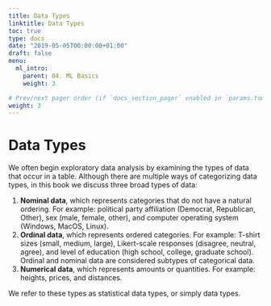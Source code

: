 ```yaml
---
title: Data Types
linktitle: Data Types
toc: true
type: docs
date: "2019-05-05T00:00:00+01:00"
draft: false
menu:
  ml_intro:
    parent: 04. ML Basics
    weight: 3

# Prev/next pager order (if `docs_section_pager` enabled in `params.toml`)
weight: 3
---
```


# Data Types

We often begin exploratory data analysis by examining the types of data that occur in a table. Although there are multiple ways of categorizing data types, in this book we discuss three broad types of data:

1. **Nominal data**, which represents categories that do not have a natural ordering. For example: political party affiliation (Democrat, Republican, Other), sex (male, female, other), and computer operating system (Windows, MacOS, Linux).
2. **Ordinal data**, which represents ordered categories. For example: T-shirt sizes (small, medium, large), Likert-scale responses (disagree, neutral, agree), and level of education (high school, college, graduate school). Ordinal and nominal data are considered subtypes of categorical data.
3. **Numerical data**, which represents amounts or quantities. For example: heights, prices, and distances.

We refer to these types as statistical data types, or simply data types.
